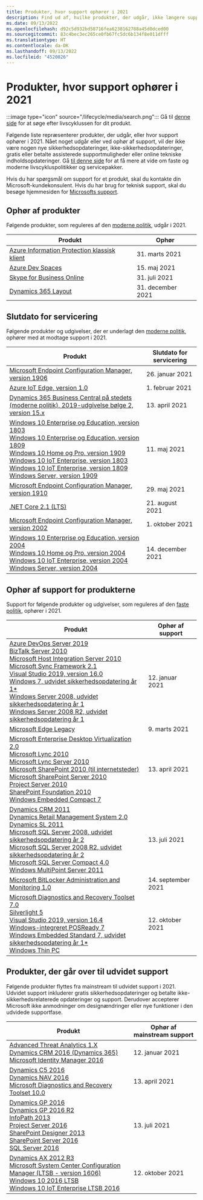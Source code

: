 ```yaml
---
title: Produkter, hvor support ophører i 2021
description: Find ud af, hvilke produkter, der udgår, ikke længere supporteres eller overgår fra generel support til udvidet support i 2021.
ms.date: 09/13/2022
ms.openlocfilehash: d92c5d932bd58716fea6238162788a45d0dced00
ms.sourcegitcommit: 83c4bec3ec265ce0fb67fc5dc6b134f8e011dfff
ms.translationtype: HT
ms.contentlocale: da-DK
ms.lasthandoff: 09/13/2022
ms.locfileid: "4520826"
---
```

# <a name="products-ending-support-in-2021"></a>Produkter, hvor support ophører i 2021

:::image type="icon" source="/lifecycle/media/search.png":::
Gå til [denne side](/lifecycle/products/) for at søge efter livscyklussen for dit produkt.

Følgende liste repræsenterer produkter, der udgår, eller hvor support ophører i 2021. Nået noget udgår eller ved ophør af support, vil der ikke være nogen nye sikkerhedsopdateringer, ikke-sikkerhedsopdateringer, gratis eller betalte assisterede supportmuligheder eller online tekniske indholdsopdateringer. Gå [til denne side](/lifecycle/overview/product-end-of-support-overview) for at få mere at vide om faste og moderne livscykluspolitikker og servicepakker.

Hvis du har spørgsmål om support for et produkt, skal du kontakte din Microsoft-kundekonsulent. Hvis du har brug for teknisk support, skal du besøge hjemmesiden for [Microsofts support](https://support.microsoft.com/contactus/?ws=support).

## <a name="product-retirements"></a>Ophør af produkter

Følgende produkter, som reguleres af den [moderne politik](/lifecycle/policies/modern), udgår i 2021.

| Produkt | Ophør |
| --- | --- |
| [Azure Information Protection klassisk klient](/lifecycle/products/azure-information-protection-classic-client?branch=live)<br> | 31. marts 2021 |
| [Azure Dev Spaces](/lifecycle/products/azure-dev-spaces?branch=live)<br> | 15. maj 2021 |
| [Skype for Business Online](/lifecycle/products/skype-for-business-online?branch=live)<br> | 31. juli 2021 |
| [Dynamics 365 Layout](/lifecycle/products/dynamics-365-layout?branch=live)<br> | 31. december 2021 |


## <a name="release-end-of-servicing"></a>Slutdato for servicering

Følgende produkter og udgivelser, der er underlagt den [moderne politik](/lifecycle/policies/modern), ophører med at modtage support i 2021.

| Produkt | Slutdato for servicering |
| --- | --- |
| [Microsoft Endpoint Configuration Manager, version 1906](/lifecycle/products/microsoft-endpoint-configuration-manager?branch=live)<br> | 26. januar 2021 |
| [Azure IoT Edge, version 1.0](/lifecycle/products/azure-iot-edge?branch=live)<br> | 1. februar 2021 |
| [Dynamics 365 Business Central på stedets (moderne politik), 2019-udgivelse bølge 2, version 15.x](/lifecycle/products/dynamics-365-business-central-onpremises-modern-policy?branch=live)<br> | 13. april 2021 |
| [Windows 10 Enterprise og Education, version 1803](/lifecycle/products/windows-10-enterprise-and-education?branch=live)<br>[Windows 10 Enterprise og Education, version 1809](/lifecycle/products/windows-10-enterprise-and-education?branch=live)<br>[Windows 10 Home og Pro, version 1909](/lifecycle/products/windows-10-home-and-pro?branch=live)<br>[Windows 10 IoT Enterprise, version 1803](/lifecycle/products/windows-10-iot-enterprise?branch=live)<br>[Windows 10 IoT Enterprise, version 1809](/lifecycle/products/windows-10-iot-enterprise?branch=live)<br>[Windows Server, version 1909](/lifecycle/products/windows-server?branch=live)<br> | 11. maj 2021 |
| [Microsoft Endpoint Configuration Manager, version 1910](/lifecycle/products/microsoft-endpoint-configuration-manager?branch=live)<br> | 29. maj 2021 |
| [.NET Core 2.1 (LTS)](/lifecycle/products/microsoft-net-and-net-core?branch=live)<br> | 21. august 2021 |
| [Microsoft Endpoint Configuration Manager, version 2002](/lifecycle/products/microsoft-endpoint-configuration-manager?branch=live)<br> | 1. oktober 2021 |
| [Windows 10 Enterprise og Education, version 2004](/lifecycle/products/windows-10-enterprise-and-education?branch=live)<br>[Windows 10 Home og Pro, version 2004](/lifecycle/products/windows-10-home-and-pro?branch=live)<br>[Windows 10 IoT Enterprise, version 2004](/lifecycle/products/windows-10-iot-enterprise?branch=live)<br>[Windows Server, version 2004](/lifecycle/products/windows-server?branch=live)<br> | 14. december 2021 |


## <a name="products-reaching-end-of-support"></a>Ophør af support for produkterne

Support for følgende produkter og udgivelser, som reguleres af den [faste politik](/lifecycle/policies/fixed), ophører i 2021.

| Produkt | Ophør af support |
| --- | --- |
| [Azure DevOps Server 2019](/lifecycle/products/azure-devops-server-2019?branch=live)<br>[BizTalk Server 2010](/lifecycle/products/biztalk-server-2010?branch=live)<br>[Microsoft Host Integration Server 2010](/lifecycle/products/microsoft-host-integration-server-2010?branch=live)<br>[Microsoft Sync Framework 2.1](/lifecycle/products/microsoft-sync-framework-21?branch=live)<br>[Visual Studio 2019, version 16.0](/lifecycle/products/visual-studio-2019?branch=live)<br>[Windows 7, udvidet sikkerhedsopdatering år 1*](/lifecycle/products/windows-7?branch=live)<br>[Windows Server 2008, udvidet sikkerhedsopdatering år 1](/lifecycle/products/windows-server-2008?branch=live)<br>[Windows Server 2008 R2, udvidet sikkerhedsopdatering år 1](/lifecycle/products/windows-server-2008-r2?branch=live)<br> | 12. januar 2021 |
| [Microsoft Edge Legacy](/lifecycle/products/microsoft-edge-legacy?branch=live)<br> | 9. marts 2021 |
| [Microsoft Enterprise Desktop Virtualization 2.0](/lifecycle/products/microsoft-enterprise-desktop-virtualization-20?branch=live)<br>[Microsoft Lync 2010](/lifecycle/products/microsoft-lync-2010?branch=live)<br>[Microsoft Lync Server 2010](/lifecycle/products/microsoft-lync-server-2010?branch=live)<br>[Microsoft SharePoint 2010 (til internetsteder)](/lifecycle/products/microsoft-sharepoint-2010?branch=live)<br>[Microsoft SharePoint Server 2010](/lifecycle/products/microsoft-sharepoint-server-2010?branch=live)<br>[Project Server 2010](/lifecycle/products/project-server-2010?branch=live)<br>[SharePoint Foundation 2010](/lifecycle/products/sharepoint-foundation-2010?branch=live)<br>[Windows Embedded Compact 7](/lifecycle/products/windows-embedded-compact-7?branch=live)<br> | 13. april 2021 |
| [Dynamics CRM 2011](/lifecycle/products/dynamics-crm-2011?branch=live)<br>[Dynamics Retail Management System 2.0](/lifecycle/products/dynamics-retail-management-system-20?branch=live)<br>[Dynamics SL 2011](/lifecycle/products/dynamics-sl-2011?branch=live)<br>[Microsoft SQL Server 2008, udvidet sikkerhedsopdatering år 2](/lifecycle/products/microsoft-sql-server-2008?branch=live)<br>[Microsoft SQL Server 2008 R2, udvidet sikkerhedsopdatering år 2](/lifecycle/products/microsoft-sql-server-2008-r2?branch=live)<br>[Microsoft SQL Server Compact 4.0](/lifecycle/products/microsoft-sql-server-compact-40?branch=live)<br>[Windows MultiPoint Server 2011](/lifecycle/products/windows-multipoint-server-2011?branch=live)<br> | 13. juli 2021 |
| [Microsoft BitLocker Administration and Monitoring 1.0](/lifecycle/products/microsoft-bitlocker-administration-and-monitoring-10?branch=live)<br> | 14. september 2021 |
| [Microsoft Diagnostics and Recovery Toolset 7.0](/lifecycle/products/microsoft-diagnostics-and-recovery-toolset-70?branch=live)<br>[Silverlight 5](/lifecycle/products/silverlight-5?branch=live)<br>[Visual Studio 2019, version 16.4](/lifecycle/products/visual-studio-2019?branch=live)<br>[Windows-integreret POSReady 7](/lifecycle/products/windows-embedded-posready-7?branch=live)<br>[Windows Embedded Standard 7, udvidet sikkerhedsopdatering år 1*](/lifecycle/products/windows-embedded-standard-7?branch=live)<br>[Windows Thin PC](/lifecycle/products/windows-thin-pc?branch=live)<br> | 12. oktober 2021 |


## <a name="products-moving-to-extended-support"></a>Produkter, der går over til udvidet support

Følgende produkter flyttes fra mainstream til udvidet support i 2021. Udvidet support inkluderer gratis sikkerhedsopdateringer og betalte ikke-sikkerhedsrelaterede opdateringer og support. Derudover accepterer Microsoft ikke anmodninger om designændringer eller nye funktioner i den udvidede supportfase.

| Produkt | Ophør af mainstream support |
| --- | --- |
| [Advanced Threat Analytics 1.X](/lifecycle/products/advanced-threat-analytics-1x?branch=live)<br>[Dynamics CRM 2016 (Dynamics 365)](/lifecycle/products/dynamics-crm-2016-dynamics-365?branch=live)<br>[Microsoft Identity Manager 2016](/lifecycle/products/microsoft-identity-manager-2016?branch=live)<br> | 12. januar 2021 |
| [Dynamics C5 2016](/lifecycle/products/dynamics-c5-2016?branch=live)<br>[Dynamics NAV 2016](/lifecycle/products/dynamics-nav-2016?branch=live)<br>[Microsoft Diagnostics and Recovery Toolset 10.0](/lifecycle/products/microsoft-diagnostics-and-recovery-toolset-100?branch=live)<br> | 13. april 2021 |
| [Dynamics GP 2016](/lifecycle/products/dynamics-gp-2016?branch=live)<br>[Dynamics GP 2016 R2](/lifecycle/products/dynamics-gp-2016-r2?branch=live)<br>[InfoPath 2013](/lifecycle/products/infopath-2013?branch=live)<br>[Project Server 2016](/lifecycle/products/project-server-2016?branch=live)<br>[SharePoint Designer 2013](/lifecycle/products/sharepoint-designer-2013?branch=live)<br>[SharePoint Server 2016](/lifecycle/products/sharepoint-server-2016?branch=live)<br>[SQL Server 2016](/lifecycle/products/sql-server-2016?branch=live)<br> | 13. juli 2021 |
| [Dynamics AX 2012 R3](/lifecycle/products/dynamics-ax-2012-r3?branch=live)<br>[Microsoft System Center Configuration Manager (LTSB - version 1606)](/lifecycle/products/microsoft-system-center-configuration-manager-ltsb-version-1606?branch=live)<br>[Windows 10 2016 LTSB](/lifecycle/products/windows-10-2016-ltsb?branch=live)<br>[Windows 10 IoT Enterprise LTSB 2016](/lifecycle/products/windows-10-iot-enterprise-ltsb-2016?branch=live)<br> | 12. oktober 2021 |
